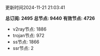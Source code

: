 更新时间2024-11-21 21:03:41

**总订阅: 2495**
**总节点: 9440**
**有效节点: 4726**
- v2ray节点: 1886
- trojan节点: 972
- ss节点: 1866
- ssr节点: 2
